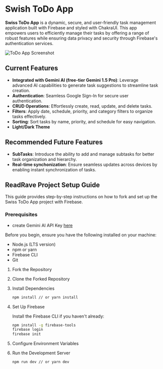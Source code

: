 # Swish ToDo App

**Swiss ToDo App** is a dynamic, secure, and user-friendly task management application built with Firebase and styled with ChakraUI. This app empowers users to efficiently manage their tasks by offering a range of robust features while ensuring data privacy and security through Firebase's authentication services.

![ToDo App Screenshot](/images/demo.GIF)

## Current Features

- **Integrated with Gemini AI (free-tier Gemini 1.5 Pro)**: Leverage advanced AI capabilities to generate task suggestions to streamline task creation.
- **Authentication**: Seamless Google Sign-In for secure user authentication.
- **CRUD Operations**: Effortlessly create, read, update, and delete tasks.
- **Filters**: Apply date, schedule, priority, and category filters to organize tasks effectively.
- **Sorting**: Sort tasks by name, priority, and schedule for easy navigation.
- **Light/Dark Theme**

## Recommended Future Features

- **SubTasks**: Introduce the ability to add and manage subtasks for better task organization and hierarchy.
- **Real-time synchonization**: Ensure seamless updates across devices by enabling instant synchronization of tasks.

## ReadRave Project Setup Guide

This guide provides step-by-step instructions on how to fork and set up the Swiss ToDo App project with Firebase.

### Prerequisites

- create Gemini AI API Key [here](https://aistudio.google.com/app/apikey)

Before you begin, ensure you have the following installed on your machine:

- Node.js (LTS version)
- npm or yarn
- Firebase CLI
- Git

1. Fork the Repository

2. Clone the Forked Repository

3. Install Dependencies

    ```bash
    npm install // or yarn install
    ```

4. Set Up Firebase

    Install the Firebase CLI if you haven't already:

    ```bash
    npm install -g firebase-tools
    firebase login
    firebase init
    ```

5. Configure Environment Variables

6. Run the Development Server

    ```bash
    npm run dev // or yarn dev
    ```
